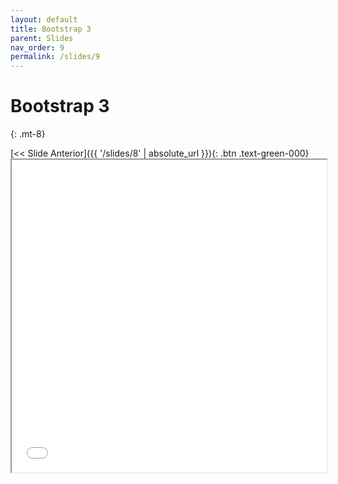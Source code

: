 ```yaml
---
layout: default
title: Bootstrap 3
parent: Slides
nav_order: 9
permalink: /slides/9
---
```


# Bootstrap 3
{: .mt-8}

<span class="d-flex flex-justify-around mt-8">
[<< Slide Anterior]({{ '/slides/8' | absolute_url }}){: .btn .text-green-000}
</span>

<iframe src="{{ '/assets/slides/08-bootstrap3.pdf' | absolute_url }}" width="100%" height="500px">